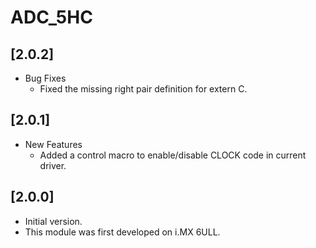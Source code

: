 # ADC_5HC

## [2.0.2]

- Bug Fixes
  - Fixed the missing right pair definition for extern C.

## [2.0.1]

- New Features
  - Added a control macro to enable/disable CLOCK code in current driver.

## [2.0.0]

- Initial version.
- This module was first developed on i.MX 6ULL.
